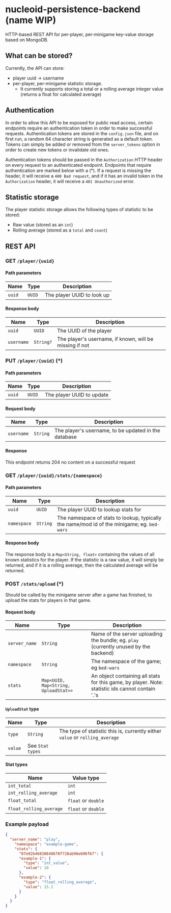 # nucleoid-persistence-backend (name WIP)
HTTP-based REST API for per-player, per-minigame key-value storage based on MongoDB.

## What can be stored?
Currently, the API can store:
- player uuid -> username 
- per-player, per-minigame statistic storage.
  - It currently supports storing a total or a rolling average integer value (returns a float for calculated average)

## Authentication
In order to allow this API to be exposed for public read access, certain endpoints require an authentication token in order to make successful requests.
Authentication tokens are stored in the `config.json` file, and on first run, a random 64 character string is generated as a default token. Tokens can simply be added or removed from the `server_tokens` option in order to create new tokens or invalidate old ones.

Authentication tokens should be passed in the `Authorization` HTTP header on every request to an authenticated endpoint. Endpoints that require authentication are marked below with a (*). If a request is missing the header, it will receive a `400 Bad request`, and if it has an invalid token in the `Authorization` header, it will receive a `401 Unauthorized` error.

## Statistic storage
The player statistic storage allows the following types of statistic to be stored:
- Raw value (stored as an `int`)
- Rolling average (stored as a `total` and `count`)

## REST API
### GET `/player/{uuid}`
#### Path parameters
| Name | Type | Description |
| --- | --- | --- |
| `uuid` | `UUID` | The player UUID to look up |

#### Response body
| Name | Type | Description |
| --- | --- | --- |
| `uuid` | `UUID` | The UUID of the player |
| `username` | `String?` | The player's username, if known, will be missing if not |

### PUT `/player/{uuid}` (*)
#### Path parameters
| Name | Type | Description |
| --- | --- | --- |
| `uuid` | `UUID` | The player UUID to update |

#### Request body
| Name | Type | Description |
| --- | --- | --- |
| `username` | `String` | The player's username, to be updated in the database

#### Response
This endpoint returns 204 no content on a successful request

### GET `/player/{uuid}/stats/{namespace}`
#### Path parameters
| Name | Type | Description |
| --- | --- | --- |
| `uuid` | `UUID` | The player UUID to lookup stats for |
| `namespace` | `String` | The namespace of stats to lookup, typically the name/mod id of the minigame; eg. `bed-wars` |

#### Response body
The response body is a `Map<String, float>` containing the values of all known statistics for the player. If the statistic is a raw value, it will simply be returned, and if it is a rolling average, then the calculated average will be returned.

### POST `/stats/upload` (*)
Should be called by the minigame server after a game has finished, to upload the stats for players in that game.

#### Request body
| Name | Type | Description |
| --- | --- | --- |
| `server_name` | `String` | Name of the server uploading the bundle; eg. `play` (currently unused by the backend) |
| `namespace` | `String` | The namespace of the game; eg `bed-wars` |
| `stats` | `Map<UUID, Map<String, UploadStat>>` | An object containing all stats for this game, by player. Note: statistic ids cannot contain '.'s |

#### `UploadStat` type
| Name | Type | Description |
| --- | --- | --- |
| `type` | `String` | The type of statistic this is, currently either `value` or `rolling_average` |
| `value` | See `Stat types` |

#### Stat types
| Name | Value type |
| --- | --- |
| `int_total` | `int` |
| `int_rolling_average` | `int` |
| `float_total` | `float` or `double` |
| `float_rolling_average` | `float` or `double` |

### Example payload
```json
{
  "server_name": "play",
    "namespace": "example-game",
    "stats": {
      "07e92b46838640678f728ab96e606fb7": {
      "example-1": {
        "type": "int_value",
        "value": 10
      },
      "example-2": {
        "type": "float_rolling_average",
        "value": 15.2
      }
    }
  }
}
```
